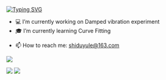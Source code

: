 
<a href="https://git.io/typing-svg"><img src="https://readme-typing-svg.demolab.com?font=Lato&duration=3000&pause=500&color=5500B5&center=true&vCenter=true&multiline=true&repeat=false&random=false&width=600&height=72&lines=Shiduyule;Data+Analysis+%7C+Experimental+Physics+%7C+Image+Recognition" alt="Typing SVG" /></a>


* 💻 I’m currently working on Damped vibration experiment
* 🎓 I’m currently learning Curve Fitting 
- 📫 How to reach me: shiduyule@163.com


![](http://github-profile-summary-cards.vercel.app/api/cards/profile-details?username=shiduyule&theme=github)

![](http://github-profile-summary-cards.vercel.app/api/cards/repos-per-language?username=shiduyule&theme=github)  ![](http://github-profile-summary-cards.vercel.app/api/cards/most-commit-language?username=shiduyule&theme=github)


<!--
- 👯 I’m looking to collaborate on ...
- 🤔 I’m looking for help with ...
- 💬 Ask me about ...
- 😄 Pronouns: ...
- ⚡ Fun fact: ...
-->
<!--
**shiduyule/shiduyule** is a ✨ _special_ ✨ repository because its `README.md` (this file) appears on your GitHub profile.

Here are some ideas to get you started:

-->
